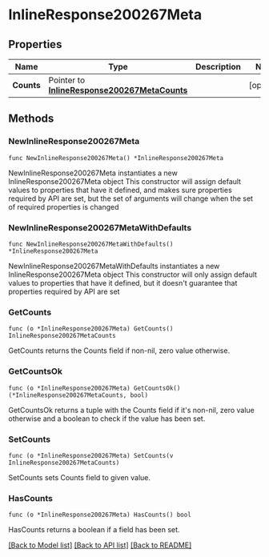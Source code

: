 # InlineResponse200267Meta

## Properties

Name | Type | Description | Notes
------------ | ------------- | ------------- | -------------
**Counts** | Pointer to [**InlineResponse200267MetaCounts**](InlineResponse200267MetaCounts.md) |  | [optional] 

## Methods

### NewInlineResponse200267Meta

`func NewInlineResponse200267Meta() *InlineResponse200267Meta`

NewInlineResponse200267Meta instantiates a new InlineResponse200267Meta object
This constructor will assign default values to properties that have it defined,
and makes sure properties required by API are set, but the set of arguments
will change when the set of required properties is changed

### NewInlineResponse200267MetaWithDefaults

`func NewInlineResponse200267MetaWithDefaults() *InlineResponse200267Meta`

NewInlineResponse200267MetaWithDefaults instantiates a new InlineResponse200267Meta object
This constructor will only assign default values to properties that have it defined,
but it doesn't guarantee that properties required by API are set

### GetCounts

`func (o *InlineResponse200267Meta) GetCounts() InlineResponse200267MetaCounts`

GetCounts returns the Counts field if non-nil, zero value otherwise.

### GetCountsOk

`func (o *InlineResponse200267Meta) GetCountsOk() (*InlineResponse200267MetaCounts, bool)`

GetCountsOk returns a tuple with the Counts field if it's non-nil, zero value otherwise
and a boolean to check if the value has been set.

### SetCounts

`func (o *InlineResponse200267Meta) SetCounts(v InlineResponse200267MetaCounts)`

SetCounts sets Counts field to given value.

### HasCounts

`func (o *InlineResponse200267Meta) HasCounts() bool`

HasCounts returns a boolean if a field has been set.


[[Back to Model list]](../README.md#documentation-for-models) [[Back to API list]](../README.md#documentation-for-api-endpoints) [[Back to README]](../README.md)


